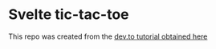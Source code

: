 # Svelte tic-tac-toe

This repo was created from the [dev.to tutorial obtained here](https://dev.to/benjaminmock/learn-svelte-by-building-a-simple-tic-tac-toe-game-25n4)